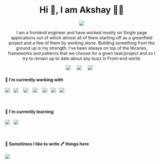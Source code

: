<h1 align='center'> Hi 👋, I am Akshay 👨‍💻</h1>

<p align='center'>
<img src="https://user-images.githubusercontent.com/5679180/79618120-0daffb80-80be-11ea-819e-d2b0fa904d07.gif"/>
</p>

<p align='center'>
I am a frontend engineer and have worked mostly on Single page applications out of which almost all of them starting off as a greenfield project and a few of them by working alone. Building something from the ground up is my strength. I've been always on top of the libraries, frameworks and patterns that we choose for a given task/project and so I try to remain up to date about any buzz in Front-end world.
</p>

<p align='center'>
  <a href="https://www.linkedin.com/in/akshaygundewar"><img src="https://img.shields.io/badge/linkedin-%230077B5.svg?&style=for-the-badge&logo=linkedin&logoColor=white" target="_blank"/></a>&nbsp;&nbsp;&nbsp;&nbsp;
  <a href="mailto:g.akshayp@gmail.com?subject=Olá%20Stefany"><img src="https://img.shields.io/badge/gmail-%23D14836.svg?&style=for-the-badge&logo=gmail&logoColor=white" target="_blank"/></a>&nbsp;&nbsp;&nbsp;&nbsp;
  <a href="https://twitter.com/g_akshay" target="_blank"><img src="https://img.shields.io/badge/twitter-%231DA1F2.svg?&style=for-the-badge&logo=twitter&logoColor=white" /></a>&nbsp;&nbsp;&nbsp;&nbsp;
</p>

<div align='left'> 
<h4> 🔭 I’m currently working with</h4>
<p align='left'>
  <img src="https://img.shields.io/badge/javascript%20-%23f0db4f.svg?&style=for-the-badge&logo=javascript&logoColor=white" />&nbsp;&nbsp;
  <img src="https://img.shields.io/badge/react%20-%2361DAFB.svg?&style=for-the-badge&logo=react&logoColor=white" />&nbsp;&nbsp;&nbsp;  
  <img src="https://img.shields.io/badge/sass%20-%23cc6699.svg?&style=for-the-badge&logo=sass&logoColor=white" />&nbsp;&nbsp;&nbsp;
  <img src="https://img.shields.io/badge/node.js%20-%23339933.svg?&style=for-the-badge&logo=node.js&logoColor=white" />&nbsp;&nbsp;&nbsp;
  <img src="https://img.shields.io/badge/html5%20-%23e34f26.svg?&style=for-the-badge&logo=html5&logoColor=white" />&nbsp;&nbsp;
  <img src="https://img.shields.io/badge/css3%20-%231572B6.svg?&style=for-the-badge&logo=css3&logoColor=white" />&nbsp;&nbsp;
  <img src="https://img.shields.io/badge/jquery%20-%230769ad.svg?&style=for-the-badge&logo=jquery&logoColor=white" />&nbsp;&nbsp;
</p>
  
<br/>

<h4>🌱 I'm currently learning</h4>
<p align='left'>
  <img src="https://img.shields.io/badge/flutter%20-%234d97ff.svg?&style=for-the-badge&logo=flutter&logoColor=white" />&nbsp;&nbsp;
  <img src="https://img.shields.io/badge/dart%20-%230769ad.svg?&style=for-the-badge&logo=dart&logoColor=white" />&nbsp;&nbsp;
</p>

<br/>

<p align='left'>
<h4>💬 Sometimes I like to write 🖊 things here</h4>
  <a href="https://medium.com/@g_akshay"><img src="https://img.shields.io/badge/medium-%2312100E.svg?&style=for-the-badge&logo=medium&logoColor=white" target="_blank"/></a>&nbsp;&nbsp;&nbsp;
</p>

</div>
